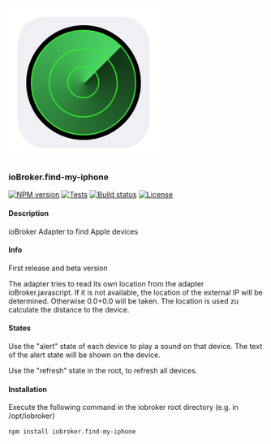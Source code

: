 ![Logo](admin/find-my-iphone.png)

### ioBroker.find-my-iphone 

[![NPM version](http://img.shields.io/npm/v/iobroker.find-my-iphone.svg)](https://www.npmjs.com/package/iobroker.find-my-iphone)
[![Tests](http://img.shields.io/travis/soef/ioBroker.find-my-iphone/master.svg)](https://travis-ci.org/soef/ioBroker.find-my-iphone)
[![Build status](https://ci.appveyor.com/api/projects/status/9n5s1wgam59b4fv9?svg=true)](https://ci.appveyor.com/project/soef/iobroker-find-my-iphone)
[![License](https://img.shields.io/badge/license-MIT-blue.svg?style=flat)](https://github.com/soef/iobroker.find-my-iphone/blob/master/LICENSE)

#### Description

ioBroker Adapter to find Apple devices


#### Info
First release and beta version

The adapter tries to read its own location from the adapter ioBroker.javascript. If it is not available, the location of the external IP will be determined. Otherwise 0.0+0.0 will be taken. The location is used zu calculate the distance to the device.

#### States
Use the "alert" state of each device to play a sound on that device. The text of the alert state will be shown on the device.

Use the "refresh" state in the root, to refresh all devices.

#### Installation
Execute the following command in the iobroker root directory (e.g. in /opt/iobroker)
```
npm install iobroker.find-my-iphone 
```
<!--
### License
The MIT License (MIT)

Copyright (c) 2016 soef <soef@gmx.net>

Permission is hereby granted, free of charge, to any person obtaining a copy
of this software and associated documentation files (the "Software"), to deal
in the Software without restriction, including without limitation the rights
to use, copy, modify, merge, publish, distribute, sublicense, and/or sell
copies of the Software, and to permit persons to whom the Software is
furnished to do so, subject to the following conditions:

The above copyright notice and this permission notice shall be included in
all copies or substantial portions of the Software.

THE SOFTWARE IS PROVIDED "AS IS", WITHOUT WARRANTY OF ANY KIND, EXPRESS OR
IMPLIED, INCLUDING BUT NOT LIMITED TO THE WARRANTIES OF MERCHANTABILITY,
FITNESS FOR A PARTICULAR PURPOSE AND NONINFRINGEMENT. IN NO EVENT SHALL THE
AUTHORS OR COPYRIGHT HOLDERS BE LIABLE FOR ANY CLAIM, DAMAGES OR OTHER
LIABILITY, WHETHER IN AN ACTION OF CONTRACT, TORT OR OTHERWISE, ARISING FROM,
OUT OF OR IN CONNECTION WITH THE SOFTWARE OR THE USE OR OTHER DEALINGS IN
THE SOFTWARE.
-->